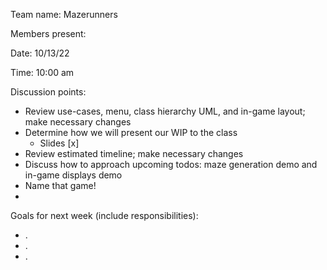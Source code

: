 Team name: Mazerunners

Members present:

Date: 10/13/22

Time: 10:00 am

Discussion points:
* Review use-cases, menu, class hierarchy UML, and in-game layout; make necessary changes
* Determine how we will present our WIP to the class
  - Slides [x]
* Review estimated timeline; make necessary changes
* Discuss how to approach upcoming todos: maze generation demo and in-game displays demo
* Name that game!
* 

Goals for next week (include responsibilities):
* .
* .
* .
